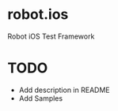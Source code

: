robot.ios
=========

Robot iOS Test Framework

TODO
==========
- Add description in README
- Add Samples

